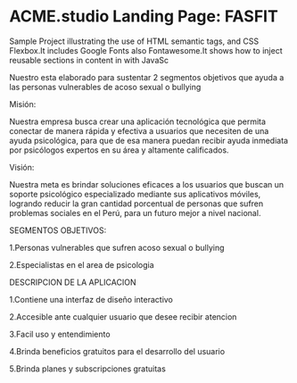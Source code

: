 
# ACME.studio Landing Page: FASFIT
Sample Project illustrating the use of HTML semantic tags, and CSS Flexbox.It includes Google Fonts also Fontawesome.It shows how to inject reusable sections in content in with JavaSc


Nuestro esta elaborado para sustentar 2 segmentos objetivos que ayuda a las personas vulnerables de acoso sexual o bullying

Misión:

Nuestra empresa busca crear una aplicación tecnológica que permita conectar de manera rápida y efectiva a usuarios que necesiten de una ayuda psicológica, para que de esa manera puedan recibir ayuda inmediata por psicólogos expertos en su área y altamente calificados.

Visión:

Nuestra meta es brindar soluciones eficaces a los usuarios que buscan un soporte psicológico especializado mediante sus aplicativos móviles, logrando reducir la gran cantidad porcentual de personas que sufren problemas sociales en el Perú, para un futuro mejor a nivel nacional.

SEGMENTOS OBJETIVOS:

1.Personas vulnerables que sufren acoso sexual o bullying

2.Especialistas en el area de psicologia

DESCRIPCION DE LA APLICACION

1.Contiene una interfaz de diseño interactivo

2.Accesible ante cualquier usuario que desee recibir atencion

3.Facil uso y entendimiento

4.Brinda beneficios gratuitos para el desarrollo del usuario

5.Brinda planes y subscripciones gratuitas
